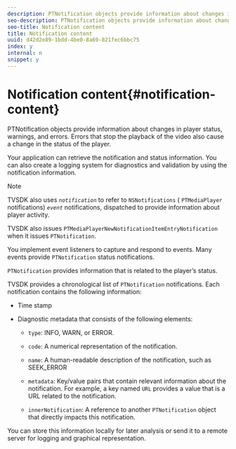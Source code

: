 ```yaml
---
description: PTNotification objects provide information about changes in player status, warnings, and errors. Errors that stop the playback of the video also cause a change in the status of the player.
seo-description: PTNotification objects provide information about changes in player status, warnings, and errors. Errors that stop the playback of the video also cause a change in the status of the player.
seo-title: Notification content
title: Notification content
uuid: d42d2e89-1bdd-4be0-8a69-821fec6bbc75
index: y
internal: n
snippet: y
---
```


# Notification content{#notification-content}

PTNotification objects provide information about changes in player status, warnings, and errors. Errors that stop the playback of the video also cause a change in the status of the player.

Your application can retrieve the notification and status information. You can also create a logging system for diagnostics and validation by using the notification information.

>[!NOTE]
>
>TVSDK also uses *`notification`* to refer to `NSNotifications` ( `PTMediaPlayer` notifications) *`event`* notifications, dispatched to provide information about player activity.

TVSDK also issues `PTMediaPlayerNewNotificationItemEntryNotification` when it issues `PTNotification`.

You implement event listeners to capture and respond to events. Many events provide `PTNotification` status notifications.

<a id="section_8D751C71BE80402EB7F6152BA220A006"></a>

`PTNotification` provides information that is related to the player’s status.

TVSDK provides a chronological list of `PTNotification` notifications. Each notification contains the following information:

* Time stamp 
* Diagnostic metadata that consists of the following elements:

    * `type`: INFO, WARN, or ERROR. 
    * `code`: A numerical representation of the notification. 
    * `name`: A human-readable description of the notification, such as SEEK_ERROR 
    * `metadata`: Key/value pairs that contain relevant information about the notification. For example, a key named `URL` provides a value that is a URL related to the notification. 
    
    * `innerNotification`: A reference to another `PTNotification` object that directly impacts this notification.

You can store this information locally for later analysis or send it to a remote server for logging and graphical representation. 
